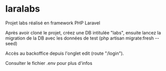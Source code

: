 # laralabs

Projet labs réalisé en framework PHP Laravel

Après avoir cloné le projet, créez une DB intitulée "labs", ensuite lancez la migration de la DB avec les données de test (php artisan migrate:fresh --seed)

Accès au backoffice depuis l'onglet edit (route "/login").

Consulter le fichier .env pour plus d'infos
